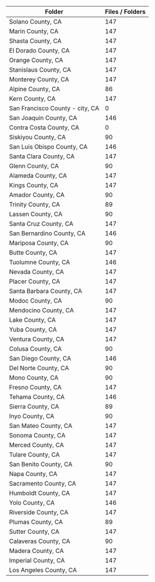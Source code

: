 | Folder                          |   Files / Folders |
|---------------------------------|-------------------|
| Solano County, CA               |               147 |
| Marin County, CA                |               147 |
| Shasta County, CA               |               147 |
| El Dorado County, CA            |               147 |
| Orange County, CA               |               147 |
| Stanislaus County, CA           |               147 |
| Monterey County, CA             |               147 |
| Alpine County, CA               |                86 |
| Kern County, CA                 |               147 |
| San Francisco County - city, CA |                 0 |
| San Joaquin County, CA          |               146 |
| Contra Costa County, CA         |                 0 |
| Siskiyou County, CA             |                90 |
| San Luis Obispo County, CA      |               146 |
| Santa Clara County, CA          |               147 |
| Glenn County, CA                |                90 |
| Alameda County, CA              |               147 |
| Kings County, CA                |               147 |
| Amador County, CA               |                90 |
| Trinity County, CA              |                89 |
| Lassen County, CA               |                90 |
| Santa Cruz County, CA           |               147 |
| San Bernardino County, CA       |               146 |
| Mariposa County, CA             |                90 |
| Butte County, CA                |               147 |
| Tuolumne County, CA             |               146 |
| Nevada County, CA               |               147 |
| Placer County, CA               |               147 |
| Santa Barbara County, CA        |               147 |
| Modoc County, CA                |                90 |
| Mendocino County, CA            |               147 |
| Lake County, CA                 |               147 |
| Yuba County, CA                 |               147 |
| Ventura County, CA              |               147 |
| Colusa County, CA               |                90 |
| San Diego County, CA            |               146 |
| Del Norte County, CA            |                90 |
| Mono County, CA                 |                90 |
| Fresno County, CA               |               147 |
| Tehama County, CA               |               146 |
| Sierra County, CA               |                89 |
| Inyo County, CA                 |                90 |
| San Mateo County, CA            |               147 |
| Sonoma County, CA               |               147 |
| Merced County, CA               |               147 |
| Tulare County, CA               |               147 |
| San Benito County, CA           |                90 |
| Napa County, CA                 |               147 |
| Sacramento County, CA           |               147 |
| Humboldt County, CA             |               147 |
| Yolo County, CA                 |               146 |
| Riverside County, CA            |               147 |
| Plumas County, CA               |                89 |
| Sutter County, CA               |               147 |
| Calaveras County, CA            |                90 |
| Madera County, CA               |               147 |
| Imperial County, CA             |               147 |
| Los Angeles County, CA          |               147 |